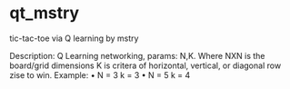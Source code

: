 # qt_mstry
tic-tac-toe via Q learning by mstry

Description: 
Q Learning networking, params: N,K. 
Where NXN is the board/grid dimensions K is critera of horizontal, vertical, or diagonal row zise to win. 
Example:
•	N = 3 k = 3
•	N = 5 k = 4
